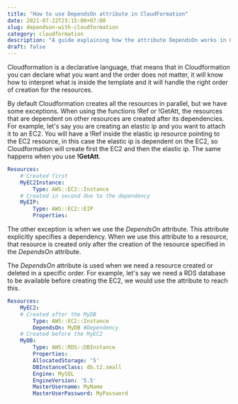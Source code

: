 ```yaml
---
title: "How to use DependsOn attribute in CloudFormation"
date: 2021-07-22T23:15:00+07:00
slug: dependson-with-cloudformation
category: cloudformation
description: "A guide explaining how the attribute DependsOn works in CloudFormation and how to use it"
draft: false
---
```



Cloudformation is a declarative language, that means that in Cloudformation you can declare what you want and the 
order does not matter, it will know how to interpret what is inside the template and it will handle the right order of creation for the resources.

By default Cloudformation creates all the resources in parallel, but we have some exceptions. When using the functions !Ref or !GetAtt, the resources that 
are dependent on other resources are created after its dependencies. For example, let's say you are creating an elastic ip and you want to 
attach it to an EC2. You will have a !Ref inside the elastic ip resource pointing to the EC2 resource, in this case the elastic ip is 
dependent on the EC2, so Cloudformation will create first the EC2 and then the elastic ip. The same happens when you use **!GetAtt**.

```yml
Resources:
    # Created first
    MyEC2Instance: 
        Type: AWS::EC2::Instance
    # Created in second due to the dependency
    MyEIP:
        Type: AWS::EC2::EIP
        Properties:
```

The other exception is when we use the *DependsOn* attribute. This attribute explicitly specifies a dependency. 
When we use this attribute to a resource, that resource is created only after the creation of the resource specified in the *DependsOn* attribute.

The *DependsOn* attribute is used when we need a resource created or deleted in a specific order. For example, let's say we need a RDS database
to be available before creating the EC2, we would use the attribute to reach this.

```yml
Resources:
    MyEC2:
    # Created after the MyDB
        Type: AWS::EC2::Instance
        DependsOn: MyDB #Dependency
    # Created before the MyEC2
    MyDB:
        Type: AWS::RDS::DBInstance
        Properties:
        AllocatedStorage: '5'
        DBInstanceClass: db.t2.small
        Engine: MySQL
        EngineVersion: '5.5'
        MasterUsername: MyName
        MasterUserPassword: MyPassword
```